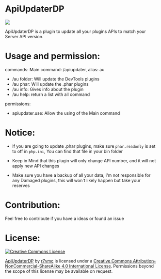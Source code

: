 # ApiUpdaterDP
[![](https://poggit.pmmp.io/shield.state/ApiUpdaterDP)](https://poggit.pmmp.io/p/ApiUpdaterDP)

ApiUpdaterDP is a plugin to update all your plugins APIs to match your Server API version.

# Usage and permission:
commands:
   Main command: /apiupdater, alias: au
  - /au folder: Will update the DevTools plugins
  - /au phar: Will update the .phar plugins
  - /au info: Gives info about the plugin
  - /au help: return a list with all command
  
permissions:
  - apiupdater.use: Allow the using of the Main command
 
# Notice:
- If you are going to update .phar plugins, make sure `phar.readonly` is set to off in `php.ini`, You can find that file in your bin folder

- Keep in Mind that this plugin will only change API number, and it will not apply new API changes

- Make sure you have a backup of all your data, i'm not responsible for any Damaged plugins, this will won't likely happen but take your reserves

# Contribution:
Feel free to contribute if you have a ideas or found an issue

# License:
[![Creative Commons License](https://i.creativecommons.org/l/by-nc-sa/4.0/88x31.png)](http://creativecommons.org/licenses/by-nc-sa/4.0/)

[ApiUpdaterDP](https://github.com/r7vmc/ApiUpdaterDP) by [r7vmc](https://github.com/r7vmc) is licensed under a [Creative Commons Attribution-NonCommercial-ShareAlike 4.0 International License](http://creativecommons.org/licenses/by-nc-sa/4.0/). Permissions beyond the scope of this license may be available on request.
